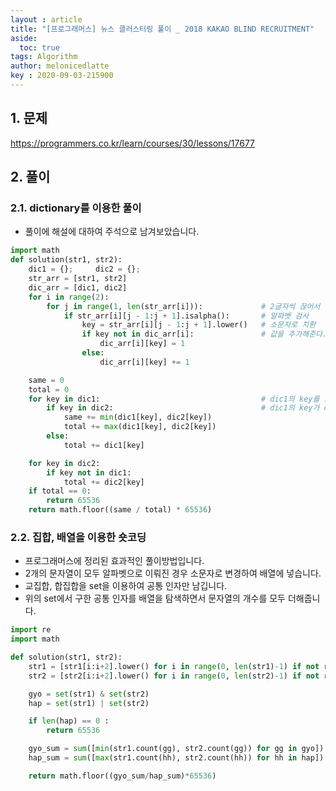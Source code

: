 ```yaml
---
layout : article
title: "[프로그래머스] 뉴스 클러스터링 풀이 _ 2018 KAKAO BLIND RECRUITMENT"
aside:
  toc: true
tags: Algorithm 
author: melonicedlatte
key : 2020-09-03-215900
---  
```


## 1. 문제

https://programmers.co.kr/learn/courses/30/lessons/17677

## 2. 풀이

### 2.1. dictionary를 이용한 풀이

- 풀이에 해설에 대하여 주석으로 남겨보았습니다. 

~~~python
import math
def solution(str1, str2):
    dic1 = {};     dic2 = {};
    str_arr = [str1, str2]
    dic_arr = [dic1, dic2]
    for i in range(2):
        for j in range(1, len(str_arr[i])):             # 2글자씩 끊어서 만든 글자를 딕셔너리의 key에 넣고 개수만큼 value로 지정합니다.
            if str_arr[i][j - 1:j + 1].isalpha():       # 알파벳 검사
                key = str_arr[i][j - 1:j + 1].lower()   # 소문자로 치환
                if key not in dic_arr[i]:               # 값을 추가해준다. 
                    dic_arr[i][key] = 1
                else:
                    dic_arr[i][key] += 1

    same = 0
    total = 0
    for key in dic1:                                    # dic1의 key를 모두 살펴보면서 공통 요소를 same에 체크
        if key in dic2:                                 # dic1의 key가 dic2에 없거나, dic2의 key가 dic1에 없는 경우 추가로 total에 체크
            same += min(dic1[key], dic2[key])
            total += max(dic1[key], dic2[key])
        else:
            total += dic1[key]

    for key in dic2:
        if key not in dic1:
            total += dic2[key]
    if total == 0:
        return 65536
    return math.floor((same / total) * 65536)
~~~

### 2.2. 집합, 배열을 이용한 숏코딩

- 프로그래머스에 정리된 효과적인 풀이방법입니다.
- 2개의 문자열이 모두 알파벳으로 이뤄진 경우 소문자로 변경하여 배열에 넣습니다.
- 교집합, 합집합을 set을 이용하여 공통 인자만 남깁니다. 
- 위의 set에서 구한 공통 인자를 배열을 탐색하면서 문자열의 개수를 모두 더해줍니다. 

~~~python
import re
import math

def solution(str1, str2):
    str1 = [str1[i:i+2].lower() for i in range(0, len(str1)-1) if not re.findall('[^a-zA-Z]+', str1[i:i+2])]
    str2 = [str2[i:i+2].lower() for i in range(0, len(str2)-1) if not re.findall('[^a-zA-Z]+', str2[i:i+2])]

    gyo = set(str1) & set(str2)
    hap = set(str1) | set(str2)

    if len(hap) == 0 :
        return 65536

    gyo_sum = sum([min(str1.count(gg), str2.count(gg)) for gg in gyo])
    hap_sum = sum([max(str1.count(hh), str2.count(hh)) for hh in hap])

    return math.floor((gyo_sum/hap_sum)*65536)
~~~
